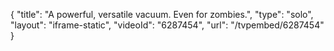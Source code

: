 {
    "title": "A powerful, versatile vacuum. Even for zombies.",
    "type": "solo",
    "layout": "iframe-static",
    "videoId": "6287454",
    "url": "\/tvpembed\/6287454"
}